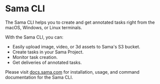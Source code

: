 # Sama CLI

The Sama CLI helps you to create and get annotated tasks right from the macOS, Windows, or Linux terminals.

With the Sama CLI, you can:

- Easily upload image, video, or 3d assets to Sama's S3 bucket.
- Create tasks in your Sama Project.
- Monitor task creation.
- Get deliveries of annotated tasks.

Please visit [docs.sama.com](https://docs.sama.com/reference/cli-overview) for installation, usage, and command documentation for the Sama CLI.
